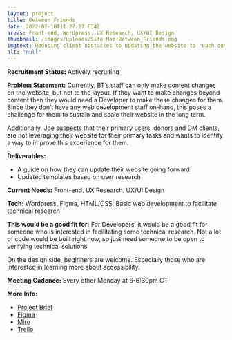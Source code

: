 ```yaml
---
layout: project
title: Between Friends
date: 2022-01-10T11:27:27.634Z
areas: Front-end, Wordpress, UX Research, UX/UI Design
thumbnail: /images/uploads/Site_Map-Between_Friends.png
imgtext: Reducing client obstacles to updating the website to reach out to more users.
alt: "null"
---
```

**Recruitment Status:** Actively recruiting

**Problem Statement:** Currently, BT’s staff can only make content changes on the website, but not to the layout. If they want to make changes beyond content then they would need a Developer to make these changes for them. Since they don’t have any web development staff on-hand, this poses a challenge for them to sustain and scale their website in the long term.

Additionally, Joe suspects that their primary users, donors and DM clients, are not leveraging their website for their primary tasks and wants to identify a way to improve this experience for them.

**Deliverables:** 
- A guide on how they can update their website going forward
- Updated templates based on user research

**Current Needs:** Front-end, UX Research, UX/UI Design

**Tech:** Wordpress, Figma, HTML/CSS, Basic web development to facilitate technical research

**This would be a good fit for:** For Developers, it would be a good fit for someone who is interested in facilitating some technical research. Not a lot of code would be built right now, so just need someone to be open to verifying technical solutions.

On the design side, beginners are welcome. Especially those who are interested in learning more about accessibility.

**Meeting Cadence:** Every other Monday at 6-6:30pm CT

**More Info:**
- [Project Brief](https://docs.google.com/document/d/1znX2GKDgdMQQ35WibHgmteLWd5dlqQkrETAuH7hdk78/edit?usp=sharing)
- [Figma](https://www.figma.com/files/project/41614328/Team-project?fuid=756971809769853575)
- [Miro](https://miro.com/welcomeonboard/cDdySWNXR3RNbjNvd21PQVFUVG92RjNuV2FhYmwzeFZOYmhLWFJtQTdjY01YQWlFMkVFeHZkcG9URTVOcEVIeHwzMDc0NDU3MzUzMDA5MTkzMzM5?invite_link_id=167661719468)
- [Trello](https://trello.com/b/Cz6dvVJa/between-friends)
